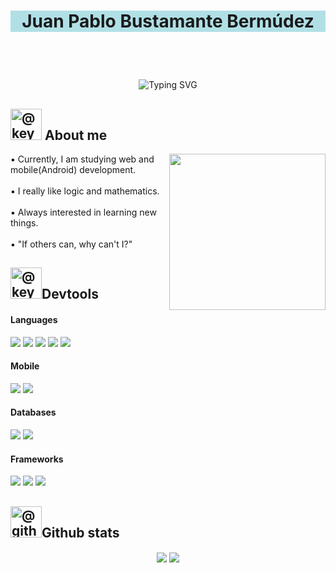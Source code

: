 
<h1 align="center" style="background-color:powderblue;">
  <p>Juan Pablo Bustamante Bermúdez</p>
</h1>

  <br><br>

  <p align="center">
  <img src="https://readme-typing-svg.demolab.com?font=Fira+Code&pause=1000&color=0089ba&center=true&vCenter=true&width=435&lines=Multimedia+engineering+student" alt="Typing SVG" />
  </p>


## <picture><img src="https://media4.giphy.com/media/v1.Y2lkPTc5MGI3NjExa3hhNzkwdTUycnV1N2d1ZjBqajdkYXpwdGx5N3M2aTQwanl5dDZkOCZlcD12MV9pbnRlcm5hbF9naWZfYnlfaWQmY3Q9cw/YRMb6dd7zprS00JdGZ/giphy.webp" alt="@keyweemotion in giphy.com" width = 50px></picture> About me
  <picture><img align="right" src="https://media2.giphy.com/media/v1.Y2lkPTc5MGI3NjExNmNiMzBsMnRzMzJxN3M0bm92aXh2cmM2NmE1NHZsdXowdXphbnR5cyZlcD12MV9pbnRlcm5hbF9naWZfYnlfaWQmY3Q9cw/3iyKHMIKg5VWG6qHUm/giphy.webp" width="250px"></picture>
  <p>
    ▪️ Currently, I am studying web and mobile(Android) development.
      <br><br>
    ▪️ I really like logic and mathematics.
      <br><br>
    ▪️ Always interested in learning new things.
      <br><br>
    ▪️ "If others can, why can't I?"
  </p>

  ## <picture><img src="https://media0.giphy.com/media/v1.Y2lkPTc5MGI3NjExaGhubTNuaDZkcjNidjAzNG11enUzMXd2M2d6NjFpYXlnajBmcmtoeCZlcD12MV9pbnRlcm5hbF9naWZfYnlfaWQmY3Q9cw/pi1X3ejDl9S3epzwEk/giphy.webp" alt="@keyweemotion in giphy.com" width = 50px></picture>Devtools
  <h4>Languages</h4>
  <span>
    <img src="https://img.shields.io/badge/python-3670A0?style=for-the-badge&logo=python&logoColor=ffdd54" />
    <img src="https://img.shields.io/badge/typescript-%23007ACC.svg?style=for-the-badge&logo=typescript&logoColor=white" />
    <img src="https://img.shields.io/badge/javascript-%23323330.svg?style=for-the-badge&logo=javascript&logoColor=%23F7DF1E" /> 
    <img src="https://img.shields.io/badge/css3-%231572B6.svg?style=for-the-badge&logo=css3&logoColor=white" /> 
    <img src="https://img.shields.io/badge/html5-%23E34F26.svg?style=for-the-badge&logo=html5&logoColor=white" /> 
  </span>

  <h4>Mobile</h4>
  <span>
    <img src="https://img.shields.io/badge/Ionic-%233880FF.svg?style=for-the-badge&logo=Ionic&logoColor=white" />
    <img src="https://img.shields.io/badge/android%20studio-346ac1?style=for-the-badge&logo=android%20studio&logoColor=white" />
  </span>

  <h4>Databases</h4>
  <span>
    <img src="https://img.shields.io/badge/mysql-4479A1.svg?style=for-the-badge&logo=mysql&logoColor=white" />
    <img src="https://img.shields.io/badge/postgres-%23316192.svg?style=for-the-badge&logo=postgresql&logoColor=white" />
  </span>

  <h4>Frameworks</h4>
  <span>
    <img src="https://img.shields.io/badge/node.js-6DA55F?style=for-the-badge&logo=node.js&logoColor=white" />
    <img src="https://img.shields.io/badge/angular-%23DD0031.svg?style=for-the-badge&logo=angular&logoColor=white" />
    <img src="https://img.shields.io/badge/bootstrap-%238511FA.svg?style=for-the-badge&logo=bootstrap&logoColor=white" />
  </span>

## <picture><img src="https://media1.giphy.com/media/v1.Y2lkPTc5MGI3NjExamdkY3dsYXg5bG9jMWE5MWV5bXM1NDIxZjN6eXV3cndwdG5scGMwbCZlcD12MV9pbnRlcm5hbF9naWZfYnlfaWQmY3Q9cw/KzJkzjggfGN5Py6nkT/giphy.webp" alt="@github in giphy.com" width = 50px></picture>Github stats
  <p align="center">
  <img align="center" src="https://github-readme-stats.vercel.app/api?username=retrorevive&theme=dark&show_icons=true">
  <img align="center" src="https://github-readme-streak-stats.herokuapp.com/?user=retrorevive&theme=holi-theme">
  </p>
